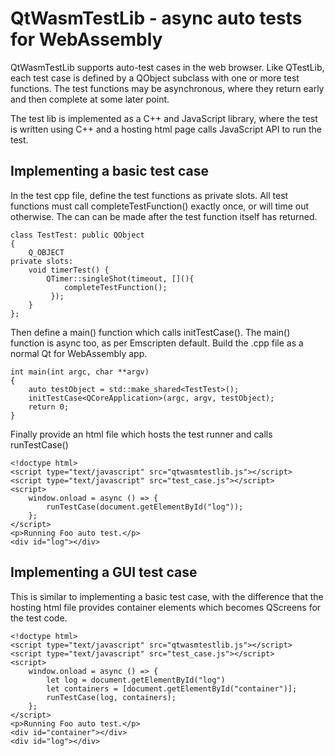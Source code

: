 QtWasmTestLib - async auto tests for WebAssembly
================================================

QtWasmTestLib supports auto-test cases in the web browser. Like QTestLib, each
test case is defined by a QObject subclass with one or more test functions. The
test functions may be asynchronous, where they return early and then complete
at some later point.

The test lib is implemented as a C++ and JavaScript library, where the test is written
using C++ and a hosting html page calls JavaScript API to run the test.

Implementing a basic test case
------------------------------

In the test cpp file, define the test functions as private slots. All test
functions must call completeTestFunction() exactly once, or will time out
otherwise. The can can be made after the test function itself has returned.

    class TestTest: public QObject
    {
        Q_OBJECT
    private slots:
        void timerTest() {
            QTimer::singleShot(timeout, [](){
                completeTestFunction();
             });
        }
    };

Then define a main() function which calls initTestCase(). The main()
function is async too, as per Emscripten default. Build the .cpp file
as a normal Qt for WebAssembly app.

    int main(int argc, char **argv)
    {
        auto testObject = std::make_shared<TestTest>();
        initTestCase<QCoreApplication>(argc, argv, testObject);
        return 0;
    }

Finally provide an html file which hosts the test runner and calls runTestCase()

    <!doctype html>
    <script type="text/javascript" src="qtwasmtestlib.js"></script>
    <script type="text/javascript" src="test_case.js"></script>
    <script>
        window.onload = async () => {
            runTestCase(document.getElementById("log"));
        };
    </script>
    <p>Running Foo auto test.</p>
    <div id="log"></div>

Implementing a GUI test case
----------------------------

This is similar to implementing a basic test case, with the difference that the hosting
html file provides container elements which becomes QScreens for the test code.

    <!doctype html>
    <script type="text/javascript" src="qtwasmtestlib.js"></script>
    <script type="text/javascript" src="test_case.js"></script>
    <script>
        window.onload = async () => {
            let log = document.getElementById("log")
            let containers = [document.getElementById("container")];
            runTestCase(log, containers);
        };
    </script>
    <p>Running Foo auto test.</p>
    <div id="container"></div>
    <div id="log"></div>
